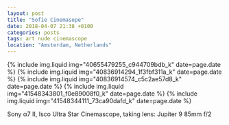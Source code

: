 ```yaml
---
layout: post
title: "Sofie Cinemasope"
date: 2018-04-07 21:38 +0100
categories: posts
tags: art nude cinemascope
location: "Amsterdam, Netherlands"
---
```


{% include img.liquid img="40655479255_c944709bdb_k" date=page.date %}
{% include img.liquid img="40836914294_1f3fbf311a_k" date=page.date %}
{% include img.liquid img="40836914574_c5c2ae57d8_k" date=page.date %}
{% include img.liquid img="41548343801_f0e89008f0_k" date=page.date %}
{% include img.liquid img="41548344111_73ca90dafd_k" date=page.date %}

Sony α7 II, Isco Ultra Star Cinemascope, taking lens: Jupiter 9 85mm f/2
